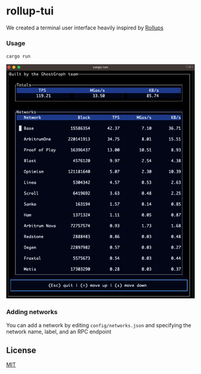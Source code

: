 # rollup-tui

We created a terminal user interface heavily inspired by [Rollups](https://rollup.wtf/)

### Usage

```shell
cargo run
```

<img src="assets/rollup-tui.png" width="640">

### Adding networks

You can add a network by editing `config/networks.json` and specifying the network name, label, and an RPC endpoint

## License

[MIT](./LICENSE)
